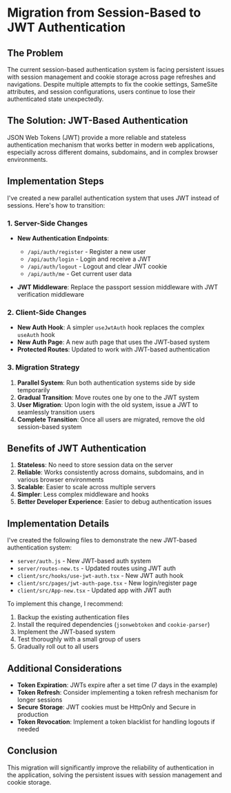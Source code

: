 # Migration from Session-Based to JWT Authentication

## The Problem

The current session-based authentication system is facing persistent issues with session management and cookie storage across page refreshes and navigations. Despite multiple attempts to fix the cookie settings, SameSite attributes, and session configurations, users continue to lose their authenticated state unexpectedly.

## The Solution: JWT-Based Authentication

JSON Web Tokens (JWT) provide a more reliable and stateless authentication mechanism that works better in modern web applications, especially across different domains, subdomains, and in complex browser environments.

## Implementation Steps

I've created a new parallel authentication system that uses JWT instead of sessions. Here's how to transition:

### 1. Server-Side Changes

- **New Authentication Endpoints**: 
  - `/api/auth/register` - Register a new user
  - `/api/auth/login` - Login and receive a JWT
  - `/api/auth/logout` - Logout and clear JWT cookie
  - `/api/auth/me` - Get current user data

- **JWT Middleware**: Replace the passport session middleware with JWT verification middleware

### 2. Client-Side Changes

- **New Auth Hook**: A simpler `useJwtAuth` hook replaces the complex `useAuth` hook
- **New Auth Page**: A new auth page that uses the JWT-based system
- **Protected Routes**: Updated to work with JWT-based authentication

### 3. Migration Strategy

1. **Parallel System**: Run both authentication systems side by side temporarily
2. **Gradual Transition**: Move routes one by one to the JWT system
3. **User Migration**: Upon login with the old system, issue a JWT to seamlessly transition users
4. **Complete Transition**: Once all users are migrated, remove the old session-based system

## Benefits of JWT Authentication

1. **Stateless**: No need to store session data on the server
2. **Reliable**: Works consistently across domains, subdomains, and in various browser environments
3. **Scalable**: Easier to scale across multiple servers
4. **Simpler**: Less complex middleware and hooks
5. **Better Developer Experience**: Easier to debug authentication issues

## Implementation Details

I've created the following files to demonstrate the new JWT-based authentication system:

- `server/auth.js` - New JWT-based auth system
- `server/routes-new.ts` - Updated routes using JWT auth
- `client/src/hooks/use-jwt-auth.tsx` - New JWT auth hook
- `client/src/pages/jwt-auth-page.tsx` - New login/register page
- `client/src/App-new.tsx` - Updated app with JWT auth

To implement this change, I recommend:

1. Backup the existing authentication files
2. Install the required dependencies (`jsonwebtoken` and `cookie-parser`)
3. Implement the JWT-based system
4. Test thoroughly with a small group of users
5. Gradually roll out to all users

## Additional Considerations

- **Token Expiration**: JWTs expire after a set time (7 days in the example)
- **Token Refresh**: Consider implementing a token refresh mechanism for longer sessions
- **Secure Storage**: JWT cookies must be HttpOnly and Secure in production
- **Token Revocation**: Implement a token blacklist for handling logouts if needed

## Conclusion

This migration will significantly improve the reliability of authentication in the application, solving the persistent issues with session management and cookie storage.
